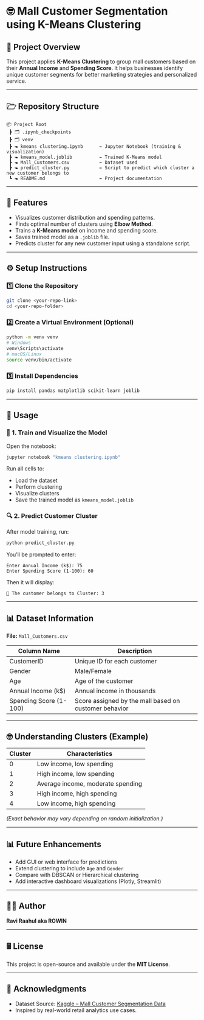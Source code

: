 # 🤓 Mall Customer Segmentation using K-Means Clustering

## 📘 Project Overview

This project applies **K-Means Clustering** to group mall customers based on their **Annual Income** and **Spending Score**.
It helps businesses identify unique customer segments for better marketing strategies and personalized service.

---

## 🗁️ Repository Structure

```
📦 Project Root
 ┣ 🗂️ .ipynb_checkpoints
 ┣ 🗂️ venv
 ┣ 🖜 kmeans clustering.ipynb      ← Jupyter Notebook (training & visualization)
 ┣ 🖜 kmeans_model.joblib          ← Trained K-Means model
 ┣ 🖜 Mall_Customers.csv           ← Dataset used
 ┣ 🖜 predict_cluster.py           ← Script to predict which cluster a new customer belongs to
 ┗ 🖜 README.md                    ← Project documentation
```

---

## 🧩 Features

* Visualizes customer distribution and spending patterns.
* Finds optimal number of clusters using **Elbow Method**.
* Trains a **K-Means model** on income and spending score.
* Saves trained model as a `.joblib` file.
* Predicts cluster for any new customer input using a standalone script.

---

## ⚙️ Setup Instructions

### 1️⃣ Clone the Repository

```bash
git clone <your-repo-link>
cd <your-repo-folder>
```

### 2️⃣ Create a Virtual Environment (Optional)

```bash
python -m venv venv
# Windows
venv\Scripts\activate
# macOS/Linux
source venv/bin/activate
```

### 3️⃣ Install Dependencies

```bash
pip install pandas matplotlib scikit-learn joblib
```

---

## 🚀 Usage

### 🧮 1. Train and Visualize the Model

Open the notebook:

```bash
jupyter notebook "kmeans clustering.ipynb"
```

Run all cells to:

* Load the dataset
* Perform clustering
* Visualize clusters
* Save the trained model as `kmeans_model.joblib`

### 🔍 2. Predict Customer Cluster

After model training, run:

```bash
python predict_cluster.py
```

You’ll be prompted to enter:

```
Enter Annual Income (k$): 75
Enter Spending Score (1-100): 60
```

Then it will display:

```
🧭 The customer belongs to Cluster: 3
```

---

## 📊 Dataset Information

**File:** `Mall_Customers.csv`

| Column Name            | Description                                           |
| ---------------------- | ----------------------------------------------------- |
| CustomerID             | Unique ID for each customer                           |
| Gender                 | Male/Female                                           |
| Age                    | Age of the customer                                   |
| Annual Income (k$)     | Annual income in thousands                            |
| Spending Score (1-100) | Score assigned by the mall based on customer behavior |

---

## 🤓 Understanding Clusters (Example)

| Cluster | Characteristics                   |
| ------- | --------------------------------- |
| 0       | Low income, low spending          |
| 1       | High income, low spending         |
| 2       | Average income, moderate spending |
| 3       | High income, high spending        |
| 4       | Low income, high spending         |

*(Exact behavior may vary depending on random initialization.)*

---

## 📊 Future Enhancements

* Add GUI or web interface for predictions
* Extend clustering to include `Age` and `Gender`
* Compare with DBSCAN or Hierarchical clustering
* Add interactive dashboard visualizations (Plotly, Streamlit)

---

## 👨‍💻 Author

**Ravi Raahul aka ROWIN**

---

## 🖩️ License

This project is open-source and available under the **MIT License**.

---

## 💬 Acknowledgments

* Dataset Source: [Kaggle – Mall Customer Segmentation Data](https://www.kaggle.com/vjchoudhary7/customer-segmentation-tutorial-in-python)
* Inspired by real-world retail analytics use cases.
